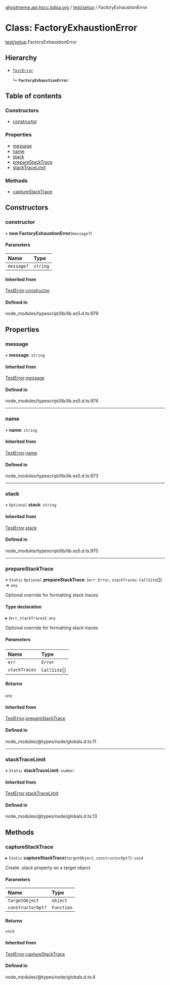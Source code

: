 [ghostmeme.api.hscc.bdpa.org](../README.md) / [test/setup](../modules/test_setup.md) / FactoryExhaustionError

# Class: FactoryExhaustionError

[test/setup](../modules/test_setup.md).FactoryExhaustionError

## Hierarchy

- [`TestError`](src_backend_error.TestError.md)

  ↳ **`FactoryExhaustionError`**

## Table of contents

### Constructors

- [constructor](test_setup.FactoryExhaustionError.md#constructor)

### Properties

- [message](test_setup.FactoryExhaustionError.md#message)
- [name](test_setup.FactoryExhaustionError.md#name)
- [stack](test_setup.FactoryExhaustionError.md#stack)
- [prepareStackTrace](test_setup.FactoryExhaustionError.md#preparestacktrace)
- [stackTraceLimit](test_setup.FactoryExhaustionError.md#stacktracelimit)

### Methods

- [captureStackTrace](test_setup.FactoryExhaustionError.md#capturestacktrace)

## Constructors

### constructor

• **new FactoryExhaustionError**(`message?`)

#### Parameters

| Name | Type |
| :------ | :------ |
| `message?` | `string` |

#### Inherited from

[TestError](src_backend_error.TestError.md).[constructor](src_backend_error.TestError.md#constructor)

#### Defined in

node_modules/typescript/lib/lib.es5.d.ts:979

## Properties

### message

• **message**: `string`

#### Inherited from

[TestError](src_backend_error.TestError.md).[message](src_backend_error.TestError.md#message)

#### Defined in

node_modules/typescript/lib/lib.es5.d.ts:974

___

### name

• **name**: `string`

#### Inherited from

[TestError](src_backend_error.TestError.md).[name](src_backend_error.TestError.md#name)

#### Defined in

node_modules/typescript/lib/lib.es5.d.ts:973

___

### stack

• `Optional` **stack**: `string`

#### Inherited from

[TestError](src_backend_error.TestError.md).[stack](src_backend_error.TestError.md#stack)

#### Defined in

node_modules/typescript/lib/lib.es5.d.ts:975

___

### prepareStackTrace

▪ `Static` `Optional` **prepareStackTrace**: (`err`: `Error`, `stackTraces`: `CallSite`[]) => `any`

Optional override for formatting stack traces

#### Type declaration

▸ (`err`, `stackTraces`): `any`

Optional override for formatting stack traces

##### Parameters

| Name | Type |
| :------ | :------ |
| `err` | `Error` |
| `stackTraces` | `CallSite`[] |

##### Returns

`any`

#### Inherited from

[TestError](src_backend_error.TestError.md).[prepareStackTrace](src_backend_error.TestError.md#preparestacktrace)

#### Defined in

node_modules/@types/node/globals.d.ts:11

___

### stackTraceLimit

▪ `Static` **stackTraceLimit**: `number`

#### Inherited from

[TestError](src_backend_error.TestError.md).[stackTraceLimit](src_backend_error.TestError.md#stacktracelimit)

#### Defined in

node_modules/@types/node/globals.d.ts:13

## Methods

### captureStackTrace

▸ `Static` **captureStackTrace**(`targetObject`, `constructorOpt?`): `void`

Create .stack property on a target object

#### Parameters

| Name | Type |
| :------ | :------ |
| `targetObject` | `object` |
| `constructorOpt?` | `Function` |

#### Returns

`void`

#### Inherited from

[TestError](src_backend_error.TestError.md).[captureStackTrace](src_backend_error.TestError.md#capturestacktrace)

#### Defined in

node_modules/@types/node/globals.d.ts:4
